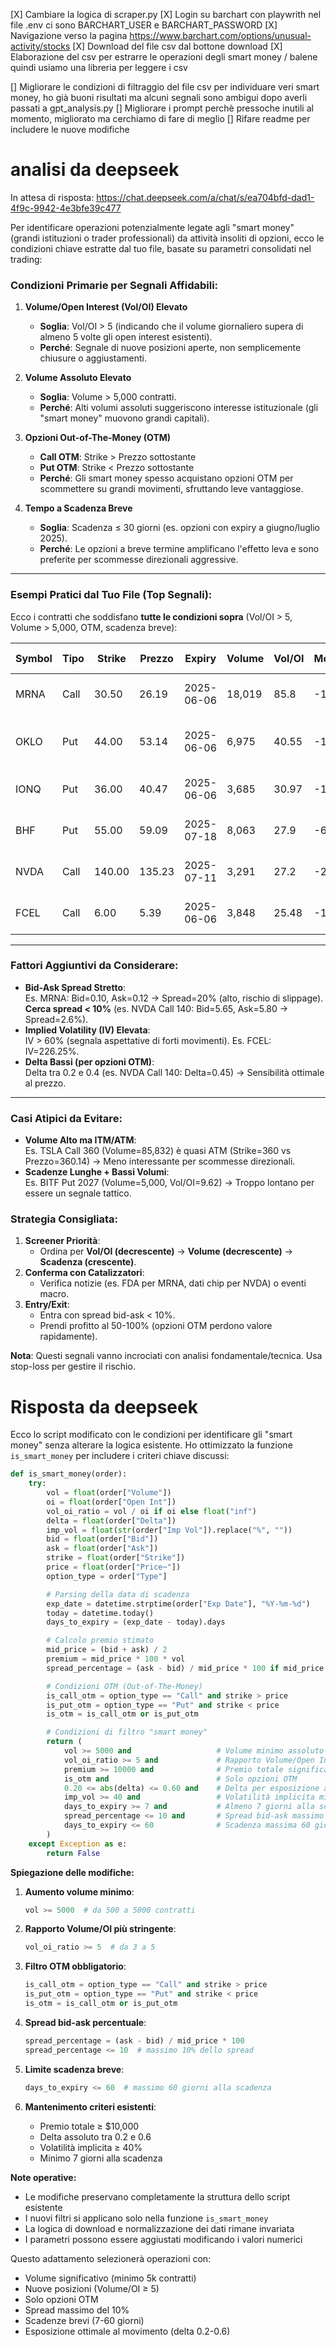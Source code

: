 [X] Cambiare la logica di scraper.py
    [X] Login su barchart con playwrith nel file .env ci sono BARCHART_USER e BARCHART_PASSWORD
    [X] Navigazione verso la pagina https://www.barchart.com/options/unusual-activity/stocks
    [X] Download del file csv dal bottone <a class="toolbar-button download ng-isolate-scope" data-bc-download-button="  Unusual Stock Options Activity  "> <i class="bc-glyph-download"></i> <span>download</span></a>
    [X] Elaborazione del csv per estrarre le operazioni degli smart money / balene quindi usiamo una libreria per leggere i csv

[] Migliorare le condizioni di filtraggio del file csv per individuare veri smart money, ho già buoni risultati ma alcuni segnali sono ambigui dopo averli passati a gpt_analysis.py
[] Migliorare i prompt perchè pressoche inutili al momento, migliorato ma cerchiamo di fare di meglio
[] Rifare readme per includere le nuove modifiche





# analisi da deepseek

In attesa di risposta:
https://chat.deepseek.com/a/chat/s/ea704bfd-dad1-4f9c-9942-4e3bfe39c477


Per identificare operazioni potenzialmente legate agli "smart money" (grandi istituzioni o trader professionali) da attività insoliti di opzioni, ecco le condizioni chiave estratte dal tuo file, basate su parametri consolidati nel trading:

### **Condizioni Primarie per Segnali Affidabili:**
1. **Volume/Open Interest (Vol/OI) Elevato**  
   - **Soglia**: Vol/OI > 5 (indicando che il volume giornaliero supera di almeno 5 volte gli open interest esistenti).  
   - **Perché**: Segnale di nuove posizioni aperte, non semplicemente chiusure o aggiustamenti.  

2. **Volume Assoluto Elevato**  
   - **Soglia**: Volume > 5,000 contratti.  
   - **Perché**: Alti volumi assoluti suggeriscono interesse istituzionale (gli "smart money" muovono grandi capitali).  

3. **Opzioni Out-of-The-Money (OTM)**  
   - **Call OTM**: Strike > Prezzo sottostante  
   - **Put OTM**: Strike < Prezzo sottostante  
   - **Perché**: Gli smart money spesso acquistano opzioni OTM per scommettere su grandi movimenti, sfruttando leve vantaggiose.  

4. **Tempo a Scadenza Breve**  
   - **Soglia**: Scadenza ≤ 30 giorni (es. opzioni con expiry a giugno/luglio 2025).  
   - **Perché**: Le opzioni a breve termine amplificano l'effetto leva e sono preferite per scommesse direzionali aggressive.  

---

### **Esempi Pratici dal Tuo File (Top Segnali):**
Ecco i contratti che soddisfano **tutte le condizioni sopra** (Vol/OI > 5, Volume > 5,000, OTM, scadenza breve):

| Symbol | Tipo  | Strike | Prezzo | Expiry     | Volume | Vol/OI | Moneyness | Motivo Segnale                     |
|--------|-------|--------|--------|------------|--------|--------|-----------|-------------------------------------|
| MRNA   | Call  | 30.50  | 26.19  | 2025-06-06 | 18,019 | 85.8   | -16.99%  | Vol/OI altissimo + OTM.            |
| OKLO   | Put   | 44.00  | 53.14  | 2025-06-06 | 6,975  | 40.55  | -18.15%  | Volume elevato, OTM chiaro.        |
| IONQ   | Put   | 36.00  | 40.47  | 2025-06-06 | 3,685  | 30.97  | -12.37%  | Vol/OI alto, scadenza ravvicinata. |
| BHF    | Put   | 55.00  | 59.09  | 2025-07-18 | 8,063  | 27.9   | -6.83%   | Volume e Vol/OI elevati.           |
| NVDA   | Call  | 140.00 | 135.23 | 2025-07-11 | 3,291  | 27.2   | -2.05%   | OTM lieve, Vol/OI > 20.            |
| FCEL   | Call  | 6.00   | 5.39   | 2025-06-06 | 3,848  | 25.48  | -13.42%  | OTM marcato + Vol/OI alto.         |

---

### **Fattori Aggiuntivi da Considerare:**
- **Bid-Ask Spread Stretto**:  
  Es. MRNA: Bid=0.10, Ask=0.12 → Spread=20% (alto, rischio di slippage).  
  **Cerca spread < 10%** (es. NVDA Call 140: Bid=5.65, Ask=5.80 → Spread=2.6%).  
- **Implied Volatility (IV) Elevata**:  
  IV > 60% (segnala aspettative di forti movimenti). Es. FCEL: IV=226.25%.  
- **Delta Bassi (per opzioni OTM)**:  
  Delta tra 0.2 e 0.4 (es. NVDA Call 140: Delta=0.45) → Sensibilità ottimale al prezzo.  

---

### **Casi Atipici da Evitare:**
- **Volume Alto ma ITM/ATM**:  
  Es. TSLA Call 360 (Volume=85,832) è quasi ATM (Strike=360 vs Prezzo=360.14) → Meno interessante per scommesse direzionali.  
- **Scadenze Lunghe + Bassi Volumi**:  
  Es. BITF Put 2027 (Volume=5,000, Vol/OI=9.62) → Troppo lontano per essere un segnale tattico.  

### **Strategia Consigliata:**
1. **Screener Priorità**:  
   - Ordina per **Vol/OI (decrescente)** → **Volume (decrescente)** → **Scadenza (crescente)**.  
2. **Conferma con Catalizzatori**:  
   - Verifica notizie (es. FDA per MRNA, dati chip per NVDA) o eventi macro.  
3. **Entry/Exit**:  
   - Entra con spread bid-ask < 10%.  
   - Prendi profitto al 50-100% (opzioni OTM perdono valore rapidamente).  

**Nota**: Questi segnali vanno incrociati con analisi fondamentale/tecnica. Usa stop-loss per gestire il rischio.


# Risposta da deepseek

Ecco lo script modificato con le condizioni per identificare gli "smart money" senza alterare la logica esistente. Ho ottimizzato la funzione `is_smart_money` per includere i criteri chiave discussi:

```python
def is_smart_money(order):
    try:
        vol = float(order["Volume"])
        oi = float(order["Open Int"])
        vol_oi_ratio = vol / oi if oi else float("inf")
        delta = float(order["Delta"])
        imp_vol = float(str(order["Imp Vol"]).replace("%", ""))
        bid = float(order["Bid"])
        ask = float(order["Ask"])
        strike = float(order["Strike"])
        price = float(order["Price~"])
        option_type = order["Type"]

        # Parsing della data di scadenza
        exp_date = datetime.strptime(order["Exp Date"], "%Y-%m-%d")
        today = datetime.today()
        days_to_expiry = (exp_date - today).days

        # Calcolo premio stimato
        mid_price = (bid + ask) / 2
        premium = mid_price * 100 * vol
        spread_percentage = (ask - bid) / mid_price * 100 if mid_price else float("inf")

        # Condizioni OTM (Out-of-The-Money)
        is_call_otm = option_type == "Call" and strike > price
        is_put_otm = option_type == "Put" and strike < price
        is_otm = is_call_otm or is_put_otm

        # Condizioni di filtro "smart money"
        return (
            vol >= 5000 and                   # Volume minimo assoluto
            vol_oi_ratio >= 5 and             # Rapporto Volume/Open Interest
            premium >= 10000 and              # Premio totale significativo
            is_otm and                        # Solo opzioni OTM
            0.20 <= abs(delta) <= 0.60 and    # Delta per esposizione al movimento
            imp_vol >= 40 and                 # Volatilità implicita minima
            days_to_expiry >= 7 and           # Almeno 7 giorni alla scadenza
            spread_percentage <= 10 and       # Spread bid-ask massimo 10%
            days_to_expiry <= 60              # Scadenza massima 60 giorni
        )
    except Exception as e:
        return False
```

**Spiegazione delle modifiche:**

1. **Aumento volume minimo**:
   ```python
   vol >= 5000  # da 500 a 5000 contratti
   ```

2. **Rapporto Volume/OI più stringente**:
   ```python
   vol_oi_ratio >= 5  # da 3 a 5
   ```

3. **Filtro OTM obbligatorio**:
   ```python
   is_call_otm = option_type == "Call" and strike > price
   is_put_otm = option_type == "Put" and strike < price
   is_otm = is_call_otm or is_put_otm
   ```

4. **Spread bid-ask percentuale**:
   ```python
   spread_percentage = (ask - bid) / mid_price * 100
   spread_percentage <= 10  # massimo 10% dello spread
   ```

5. **Limite scadenza breve**:
   ```python
   days_to_expiry <= 60  # massimo 60 giorni alla scadenza
   ```

6. **Mantenimento criteri esistenti**:
   - Premio totale ≥ $10,000
   - Delta assoluto tra 0.2 e 0.6
   - Volatilità implicita ≥ 40%
   - Minimo 7 giorni alla scadenza

**Note operative:**
- Le modifiche preservano completamente la struttura dello script esistente
- I nuovi filtri si applicano solo nella funzione `is_smart_money`
- La logica di download e normalizzazione dei dati rimane invariata
- I parametri possono essere aggiustati modificando i valori numerici

Questo adattamento selezionerà operazioni con:
- Volume significativo (minimo 5k contratti)
- Nuove posizioni (Volume/OI ≥ 5)
- Solo opzioni OTM
- Spread massimo del 10%
- Scadenze brevi (7-60 giorni)
- Esposizione ottimale al movimento (delta 0.2-0.6)
